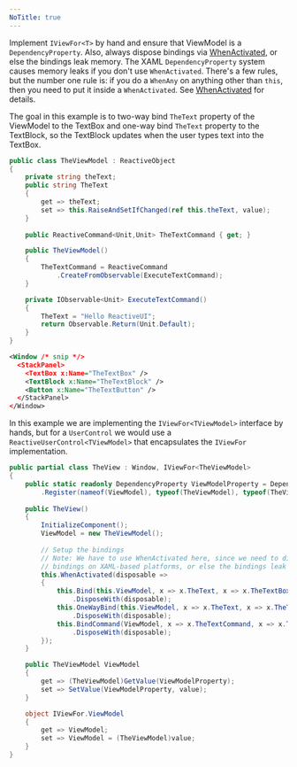 ```yaml
---
NoTitle: true
---
```

Implement `IViewFor<T>` by hand and ensure that ViewModel is a `DependencyProperty`. Also, always dispose bindings via [WhenActivated](~/docs/handbook/when-activated/index.md), or else the bindings leak memory. The XAML `DependencyProperty` system causes memory leaks if you don't use `WhenActivated`. There's a few rules, but the number one rule is: if you do a `WhenAny` on anything other than `this`, then you need to put it inside a `WhenActivated`. See [WhenActivated](~/docs/handbook/when-activated/index.md) for details.
  
The goal in this example is to two-way bind `TheText` property of the ViewModel to the TextBox and one-way bind `TheText` property to the TextBlock, so the TextBlock updates when the user types text into the TextBox. 
  
```csharp
public class TheViewModel : ReactiveObject
{
    private string theText;
    public string TheText
    {
        get => theText;
        set => this.RaiseAndSetIfChanged(ref this.theText, value);
    }
    
    public ReactiveCommand<Unit,Unit> TheTextCommand { get; }

    public TheViewModel()
    {
        TheTextCommand = ReactiveCommand
            .CreateFromObservable(ExecuteTextCommand);
    }

    private IObservable<Unit> ExecuteTextCommand()
    {
        TheText = "Hello ReactiveUI";
        return Observable.Return(Unit.Default);
    }
}
```

```xml
<Window /* snip */>
  <StackPanel>
    <TextBox x:Name="TheTextBox" />
    <TextBlock x:Name="TheTextBlock" />
    <Button x:Name="TheTextButton" />
  </StackPanel>
</Window>
```

In this example we are implementing the `IViewFor<TViewModel>` interface by hands, but for a `UserControl` we would use a `ReactiveUserControl<TViewModel>` that encapsulates the `IViewFor` implementation.

```csharp
public partial class TheView : Window, IViewFor<TheViewModel>
{
    public static readonly DependencyProperty ViewModelProperty = DependencyProperty
        .Register(nameof(ViewModel), typeof(TheViewModel), typeof(TheView));
        
    public TheView()
    {
        InitializeComponent();
        ViewModel = new TheViewModel();
        
        // Setup the bindings
        // Note: We have to use WhenActivated here, since we need to dispose the
        // bindings on XAML-based platforms, or else the bindings leak memory.
        this.WhenActivated(disposable =>
        {
            this.Bind(this.ViewModel, x => x.TheText, x => x.TheTextBox.Text)
                .DisposeWith(disposable);
            this.OneWayBind(this.ViewModel, x => x.TheText, x => x.TheTextBlock.Text)
                .DisposeWith(disposable);
            this.BindCommand(ViewModel, x => x.TheTextCommand, x => x.TheTextButton)
                .DisposeWith(disposable);
        });
    }

    public TheViewModel ViewModel
    {
        get => (TheViewModel)GetValue(ViewModelProperty);
        set => SetValue(ViewModelProperty, value);
    }

    object IViewFor.ViewModel
    {
        get => ViewModel;
        set => ViewModel = (TheViewModel)value;
    }
}
```
